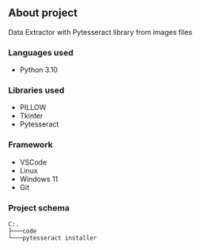 ## **About project**

Data Extractor with Pytesseract library from images files

### **Languages used**

- Python 3.10

### **Libraries used** 

- PILLOW
- Tkinter
- Pytesseract

### **Framework** 

- VSCode
- Linux
- Windows 11
- Git

### **Project schema**

```
C:.
├───code
└───pytesseract installer

```